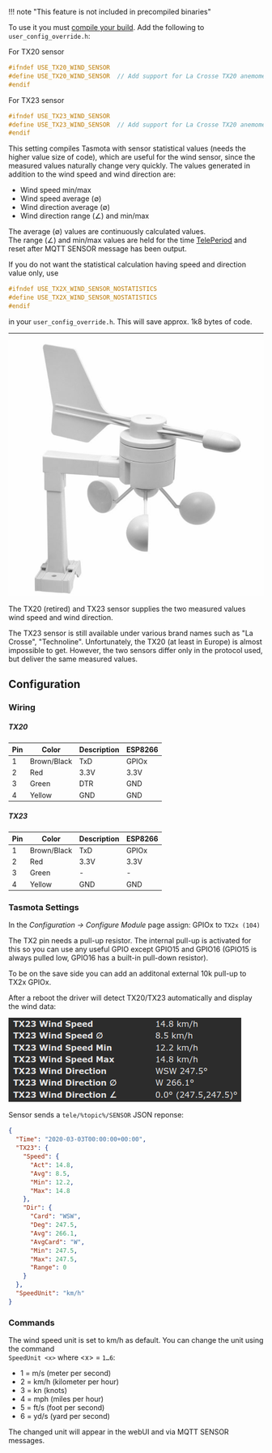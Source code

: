 !!! note "This feature is not included in precompiled binaries"     

To use it you must [compile your build](Compile-your-build). Add the following to `user_config_override.h`:

For TX20 sensor

```C
#ifndef USE_TX20_WIND_SENSOR
#define USE_TX20_WIND_SENSOR  // Add support for La Crosse TX20 anemometer (+2k6/0k8 code)
#endif
```

For TX23 sensor

```C
#ifndef USE_TX23_WIND_SENSOR
#define USE_TX23_WIND_SENSOR  // Add support for La Crosse TX20 anemometer (+2k6/0k8 code)
#endif
```

This setting  compiles Tasmota with sensor statistical values (needs the higher value size of code), which are useful for the wind sensor, since the measured values naturally change very quickly. The values generated in addition to the wind speed and wind direction are:

- Wind speed min/max
- Wind speed average (&empty;)
- Wind direction average (&empty;)
- Wind direction range (&ang;) and min/max

The average (&empty;) values are continuously calculated values.  
The range (&ang;) and min/max values are held for the time [TelePeriod](Commands.md#teleperiod) and reset after MQTT SENSOR message has been output.

If you do not want the statistical calculation having speed and direction value only, use

```C
#ifndef USE_TX2X_WIND_SENSOR_NOSTATISTICS
#define USE_TX2X_WIND_SENSOR_NOSTATISTICS
#endif
```

in your `user_config_override.h`. This will save approx. 1k8 bytes of code.

----

![](_media/peripherals/tx23.png)

The TX20 (retired) and TX23 sensor supplies the two measured values wind speed and wind direction.

The TX23 sensor is still available under various brand names such as "La Crosse", "Technoline". Unfortunately, the TX20 (at least in Europe) is almost impossible to get. However, the two sensors differ only in the protocol used, but deliver the same measured values.

## Configuration

### Wiring

##### TX20

| Pin | Color       | Description | ESP8266 |
|-----|-------------|-------------|---------|
|  1  | Brown/Black | TxD         | GPIOx   |
|  2  | Red         | 3.3V        | 3.3V    |
|  3  | Green       | DTR         | GND     |
|  4  | Yellow      | GND         | GND     |

##### TX23

| Pin | Color       | Description | ESP8266 |
|-----|-------------|-------------|---------|
|  1  | Brown/Black | TxD         | GPIOx   |
|  2  | Red         | 3.3V        | 3.3V    |
|  3  | Green       | -           | -       |
|  4  | Yellow      | GND         | GND     |

### Tasmota Settings

In the _Configuration -> Configure Module_ page assign:
GPIOx to `TX2x (104)`

The TX2 pin needs a pull-up resistor. The internal pull-up is activated for this so you can use any useful GPIO except GPIO15 and GPIO16 (GPIO15 is always pulled low, GPIO16 has a built-in pull-down resistor).  

To be on the save side you can add an additonal external 10k pull-up to TX2x GPIOx.

After a reboot the driver will detect TX20/TX23 automatically and display the wind data:

![image](https://github.com/curzon01/media/blob/master/pics/tx23_sensor.png?raw=true)

Sensor sends a  `tele/%topic%/SENSOR` JSON reponse:

```json
{
  "Time": "2020-03-03T00:00:00+00:00",
  "TX23": {
    "Speed": {
      "Act": 14.8,
      "Avg": 8.5,
      "Min": 12.2,
      "Max": 14.8
    },
    "Dir": {
      "Card": "WSW",
      "Deg": 247.5,
      "Avg": 266.1,
      "AvgCard": "W",
      "Min": 247.5,
      "Max": 247.5,
      "Range": 0
    }
  },
  "SpeedUnit": "km/h"
}
```

### Commands

The wind speed unit is set to km/h as default. You can change the unit using the command  
`SpeedUnit <x>` where \<x> = `1…6`:
- 1 = m/s (meter per second)
- 2 = km/h (kilometer per hour)
- 3 = kn (knots)
- 4 = mph (miles per hour)
- 5 = ft/s (foot per second)
- 6 = yd/s (yard per second)

The changed unit will appear in the webUI and via MQTT SENSOR messages.